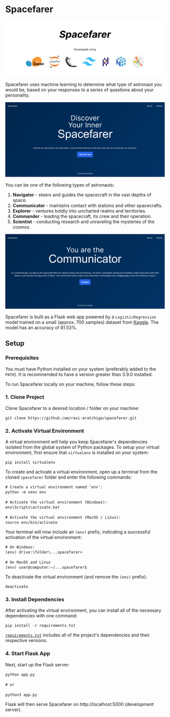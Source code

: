 # Spacefarer

<img src="./assets/banner.png">

Spacefarer uses machine learning to determine what type of astronaut you would be, based on your responses to a series of questions about your personality.

<img src="./assets/home.png">

You can be one of the following types of astronauts:

1. **Navigator** - steers and guides the spacecraft in the vast depths of space.
2. **Communicator** - maintains contact with stations and other spacecrafts.
3. **Explorer** - ventures boldly into uncharted realms and territories.
4. **Commander** - leading the spacecraft, its crew and their operation.
5. **Scientist** - conducting research and unraveling the mysteries of the cosmos.

<img src="./assets/result.png">

Spacefarer is built as a Flask web app powered by a `LogisticRegression` model trained on a small (approx. 700 samples) dataset from <a href="https://www.kaggle.com/datasets/pavlorymarchuk/test3434?select=test.csv">Kaggle</a>. The model has an accuracy of 81.53%.

## Setup

### Prerequisites

You must have Python installed on your system (preferably added to the `PATH`). It is recommended to have a version greater than 3.9.0 installed.

To run Spacefarer locally on your machine, follow these steps:

### 1. Clone Project

Clone Spacefarer to a desired location / folder on your machine:

```shell
git clone https://github.com/ravi-aratchige/spacefarer.git
```

### 2. Activate Virtual Environment

A virtual environment will help you keep Spacefarer's dependencies isolated from the global system of Python packages. To setup your virtual environment, first ensure that `virtualenv` is installed on your system:

```shell
pip install virtualenv
```

To create and activate a virtual environment, open up a terminal from the cloned `spacefarer` folder and enter the following commands:

```shell
# Create a virtual environment named 'env':
python -m venv env

# Activate the virtual environment (Windows):
env\Scripts\activate.bat

# Activate the virtual environment (MacOS / Linux):
source env/bin/activate
```

Your terminal will now include an `(env)` prefix, indicating a successful activation of the virtual environment:

```shell
# On Windows:
(env) drive:\folder\...spacefarer>

# On MacOS and Linux
(env) user@computer:~/...spacefarer$
```

To deactivate the virtual environment (and remove the `(env)` prefix):

```shell
deactivate
```

### 3. Install Dependencies

After activating the virtual environment, you can install all of the necessary dependencies with one command:

```shell
pip install -r requirements.txt
```

<a href="https://github.com/ravi-aratchige/spacefarer/blob/main/requirements.txt">`requirements.txt`</a> includes all of the project's dependencies and their respective versions.

### 4. Start Flask App

Next, start up the Flask server:

```shell
python app.py

# or

python3 app.py
```

Flask will then serve Spacefarer on <a>http://localhost:5000</a> (development server).